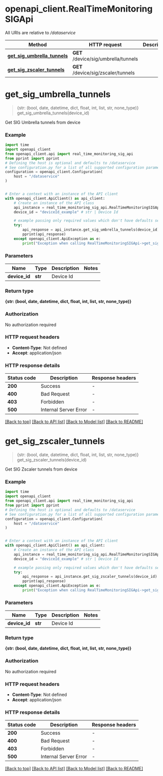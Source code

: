 # openapi_client.RealTimeMonitoringSIGApi

All URIs are relative to */dataservice*

Method | HTTP request | Description
------------- | ------------- | -------------
[**get_sig_umbrella_tunnels**](RealTimeMonitoringSIGApi.md#get_sig_umbrella_tunnels) | **GET** /device/sig/umbrella/tunnels | 
[**get_sig_zscaler_tunnels**](RealTimeMonitoringSIGApi.md#get_sig_zscaler_tunnels) | **GET** /device/sig/zscaler/tunnels | 


# **get_sig_umbrella_tunnels**
> {str: (bool, date, datetime, dict, float, int, list, str, none_type)} get_sig_umbrella_tunnels(device_id)



Get SIG Umbrella tunnels from device

### Example


```python
import time
import openapi_client
from openapi_client.api import real_time_monitoring_sig_api
from pprint import pprint
# Defining the host is optional and defaults to /dataservice
# See configuration.py for a list of all supported configuration parameters.
configuration = openapi_client.Configuration(
    host = "/dataservice"
)


# Enter a context with an instance of the API client
with openapi_client.ApiClient() as api_client:
    # Create an instance of the API class
    api_instance = real_time_monitoring_sig_api.RealTimeMonitoringSIGApi(api_client)
    device_id = "deviceId_example" # str | Device Id

    # example passing only required values which don't have defaults set
    try:
        api_response = api_instance.get_sig_umbrella_tunnels(device_id)
        pprint(api_response)
    except openapi_client.ApiException as e:
        print("Exception when calling RealTimeMonitoringSIGApi->get_sig_umbrella_tunnels: %s\n" % e)
```


### Parameters

Name | Type | Description  | Notes
------------- | ------------- | ------------- | -------------
 **device_id** | **str**| Device Id |

### Return type

**{str: (bool, date, datetime, dict, float, int, list, str, none_type)}**

### Authorization

No authorization required

### HTTP request headers

 - **Content-Type**: Not defined
 - **Accept**: application/json


### HTTP response details

| Status code | Description | Response headers |
|-------------|-------------|------------------|
**200** | Success |  -  |
**400** | Bad Request |  -  |
**403** | Forbidden |  -  |
**500** | Internal Server Error |  -  |

[[Back to top]](#) [[Back to API list]](../README.md#documentation-for-api-endpoints) [[Back to Model list]](../README.md#documentation-for-models) [[Back to README]](../README.md)

# **get_sig_zscaler_tunnels**
> {str: (bool, date, datetime, dict, float, int, list, str, none_type)} get_sig_zscaler_tunnels(device_id)



Get SIG Zscaler tunnels from device

### Example


```python
import time
import openapi_client
from openapi_client.api import real_time_monitoring_sig_api
from pprint import pprint
# Defining the host is optional and defaults to /dataservice
# See configuration.py for a list of all supported configuration parameters.
configuration = openapi_client.Configuration(
    host = "/dataservice"
)


# Enter a context with an instance of the API client
with openapi_client.ApiClient() as api_client:
    # Create an instance of the API class
    api_instance = real_time_monitoring_sig_api.RealTimeMonitoringSIGApi(api_client)
    device_id = "deviceId_example" # str | Device Id

    # example passing only required values which don't have defaults set
    try:
        api_response = api_instance.get_sig_zscaler_tunnels(device_id)
        pprint(api_response)
    except openapi_client.ApiException as e:
        print("Exception when calling RealTimeMonitoringSIGApi->get_sig_zscaler_tunnels: %s\n" % e)
```


### Parameters

Name | Type | Description  | Notes
------------- | ------------- | ------------- | -------------
 **device_id** | **str**| Device Id |

### Return type

**{str: (bool, date, datetime, dict, float, int, list, str, none_type)}**

### Authorization

No authorization required

### HTTP request headers

 - **Content-Type**: Not defined
 - **Accept**: application/json


### HTTP response details

| Status code | Description | Response headers |
|-------------|-------------|------------------|
**200** | Success |  -  |
**400** | Bad Request |  -  |
**403** | Forbidden |  -  |
**500** | Internal Server Error |  -  |

[[Back to top]](#) [[Back to API list]](../README.md#documentation-for-api-endpoints) [[Back to Model list]](../README.md#documentation-for-models) [[Back to README]](../README.md)

